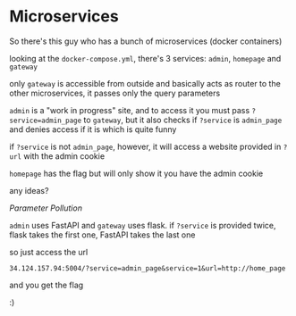 # Microservices

So there's this guy who has a bunch of microservices (docker containers)

looking at the `docker-compose.yml`, there's 3 services: `admin`, `homepage` and `gateway`

only `gateway` is accessible from outside and basically acts as router to the other microservices, it passes only the query parameters

`admin` is a "work in progress" site, and to access it you must pass `?service=admin_page` to `gateway`, but it also checks if `?service` is `admin_page` and denies access if it is which is quite funny

if `?service` is not `admin_page`, however, it will access a website provided in `?url` with the admin cookie

`homepage` has the flag but will only show it you have the admin cookie

any ideas?

*Parameter Pollution*

`admin` uses FastAPI and `gateway` uses flask. if `?service` is provided twice, flask takes the first one, FastAPI takes the last one

so just access the url
```
34.124.157.94:5004/?service=admin_page&service=1&url=http://home_page
```
and you get the flag

:)